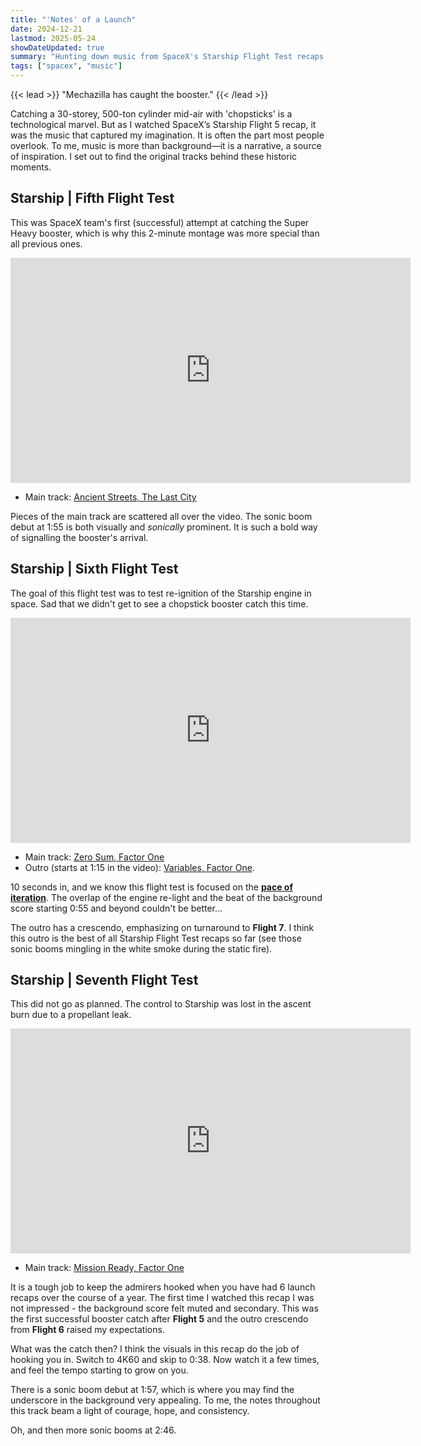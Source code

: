 ```yaml
---
title: "'Notes' of a Launch"
date: 2024-12-21
lastmod: 2025-05-24
showDateUpdated: true
summary: "Hunting down music from SpaceX's Starship Flight Test recaps."
tags: ["spacex", "music"]
---
```


{{< lead >}}
"Mechazilla has caught the booster."
{{< /lead >}}

Catching a 30-storey, 500-ton cylinder mid-air with 'chopsticks' is a technological marvel. But as I watched SpaceX’s Starship Flight 5 recap, it was the music that captured my imagination. It is often the part most people overlook. To me, music is more than background—it is a narrative, a source of inspiration. I set out to find the original tracks behind these historic moments.

## Starship \| Fifth Flight Test

This was SpaceX team's first (successful) attempt at catching the Super Heavy booster, which is why this 2-minute montage was more special than all previous ones.

<iframe width="640" height="360" src="https://www.youtube.com/embed/hI9HQfCAw64?si=tkFnTukQ3J4XAjuB" title="YouTube video player" frameborder="0" allow="accelerometer; autoplay; clipboard-write; encrypted-media; gyroscope; picture-in-picture; web-share" referrerpolicy="strict-origin-when-cross-origin" allowfullscreen></iframe>

* Main track: [Ancient Streets, The Last City](https://lensdistortions.com/music/?an=7384)

Pieces of the main track are scattered all over the video. The sonic boom debut at 1:55 is both visually and _sonically_ prominent. It is such a bold way of signalling the booster's arrival.

## Starship \| Sixth Flight Test

The goal of this flight test was to test re-ignition of the Starship engine in space. Sad that we didn't get to see a chopstick booster catch this time.

<iframe width="640" height="360" src="https://www.youtube.com/embed/CMGiNKcVSek?si=BsCx4q3TE_W18TTN" title="YouTube video player" frameborder="0" allow="accelerometer; autoplay; clipboard-write; encrypted-media; gyroscope; picture-in-picture; web-share" referrerpolicy="strict-origin-when-cross-origin" allowfullscreen></iframe>

* Main track: [Zero Sum, Factor One](https://lensdistortions.com/music/?an=9864)
* Outro (starts at 1:15 in the video): [Variables, Factor One](https://lensdistortions.com/music/?an=9885&start_at=0.786).

10 seconds in, and we know this flight test is focused on the **[pace of iteration](/posts/the-algorithm/#4-accelerate-cycle-time)**. The overlap of the engine re-light and the beat of the background score starting 0:55 and beyond couldn't be better...

The outro has a crescendo, emphasizing on turnaround to **Flight 7**. I think this outro is the best of all Starship Flight Test recaps so far (see those sonic booms mingling in the white smoke during the static fire).

## Starship \| Seventh Flight Test

This did not go as planned. The control to Starship was lost in the ascent burn due to a propellant leak.

<iframe width="640" height="360" src="https://www.youtube.com/embed/Pn6e1O5bEyA?si=ThHVPIT81fGwHU-I" title="YouTube video player" frameborder="0" allow="accelerometer; autoplay; clipboard-write; encrypted-media; gyroscope; picture-in-picture; web-share" referrerpolicy="strict-origin-when-cross-origin" allowfullscreen></iframe>

* Main track: [Mission Ready, Factor One](https://lensdistortions.com/music/?an=9843)

It is a tough job to keep the admirers hooked when you have had 6 launch recaps over the course of a year. The first time I watched this recap I was not impressed - the background score felt muted and secondary. This was the first successful booster catch after **Flight 5** and the outro crescendo from **Flight 6** raised my expectations.

What was the catch then? I think the visuals in this recap do the job of hooking you in. Switch to 4K60 and skip to 0:38. Now watch it a few times, and feel the tempo starting to grow on you.

There is a sonic boom debut at 1:57, which is where you may find the underscore in the background very appealing. To me, the notes throughout this track beam a light of courage, hope, and consistency.

Oh, and then more sonic booms at 2:46.
